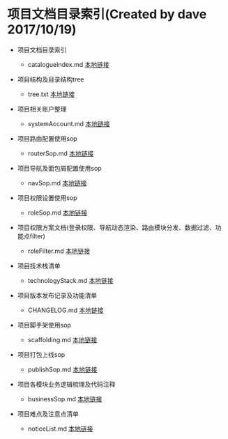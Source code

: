 # 项目文档目录索引(Created by dave 2017/10/19)

* 项目文档目录索引
  * catalogueIndex.md  [本地链接](./catalogueIndex.md)

* 项目结构及目录结构tree
  * tree.txt  [本地链接](./tree.txt)

* 项目相关账户整理
  * systemAccount.md  [本地链接](./systemAccount.md)

* 项目路由配置使用sop
  * routerSop.md  [本地链接](./routerSop.md)

* 项目导航及面包屑配置使用sop
  * navSop.md  [本地链接](./navSop.md)

* 项目权限设置使用sop
  * roleSop.md    [本地链接](./roleSop.md)

* 项目权限方案文档(登录权限、导航动态渲染、路由模块分发、数据过滤、功能点filter)
  * roleFilter.md  [本地链接](./roleFilter.md)

* 项目技术栈清单
  * technologyStack.md    [本地链接](./technologyStack.md)

* 项目版本发布记录及功能清单
  * CHANGELOG.md  [本地链接](../CHANGELOG.md)

* 项目脚手架使用sop
  * scaffolding.md    [本地链接](./scaffolding.md)

* 项目打包上线sop
  * publishSop.md  [本地链接](./publishSop.md)

* 项目各模块业务逻辑梳理及代码注释
  * businessSop.md    [本地链接](./businessSop.md)

* 项目难点及注意点清单
  * noticeList.md  [本地链接](./noticeList.md)